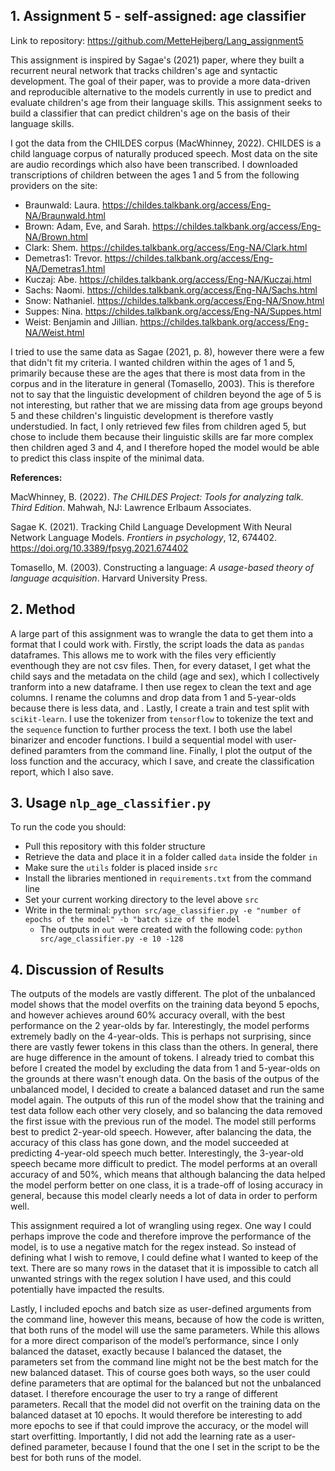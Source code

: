 ## 1. Assignment 5 - self-assigned: age classifier 
Link to repository: https://github.com/MetteHejberg/Lang_assignment5

This assignment is inspired by Sagae's (2021) paper, where they built a recurrent neural network that tracks children's age and syntactic development. The goal of their paper, was to provide a more data-driven and reproducible alternative to the models currently in use to predict and evaluate children's age from their language skills. This assignment seeks to build a classifier that can predict children's age on the basis of their language skills.

I got the data from the CHILDES corpus (MacWhinney, 2022). CHILDES is a child language corpus of naturally produced speech. Most data on the site are audio recordings which also have been transcribed. I downloaded transcriptions of children between the ages 1 and 5 from the following providers on the site:
- Braunwald: Laura. https://childes.talkbank.org/access/Eng-NA/Braunwald.html
- Brown: Adam, Eve, and Sarah. https://childes.talkbank.org/access/Eng-NA/Brown.html
- Clark: Shem. https://childes.talkbank.org/access/Eng-NA/Clark.html
- Demetras1: Trevor. https://childes.talkbank.org/access/Eng-NA/Demetras1.html
- Kuczaj: Abe. https://childes.talkbank.org/access/Eng-NA/Kuczaj.html
- Sachs: Naomi. https://childes.talkbank.org/access/Eng-NA/Sachs.html
- Snow: Nathaniel. https://childes.talkbank.org/access/Eng-NA/Snow.html
- Suppes: Nina. https://childes.talkbank.org/access/Eng-NA/Suppes.html
- Weist: Benjamin and Jillian. https://childes.talkbank.org/access/Eng-NA/Weist.html

I tried to use the same data as Sagae (2021, p. 8), however there were a few that didn't fit my criteria. I wanted children within the ages of 1 and 5, primarily because these are the ages that there is most data from in the corpus and in the literature in general (Tomasello, 2003). This is therefore not to say that the linguistic development of children beyond the age of 5 is not interesting, but rather that we are missing data from age groups beyond 5 and these children's linguistic development is therefore vastly understudied. In fact, I only retrieved few files from children aged 5, but chose to include them because their linguistic skills are far more complex then children aged 3 and 4, and I therefore hoped the model would be able to predict this class inspite of the minimal data.

__References:__

MacWhinney, B. (2022). *The CHILDES Project: Tools for analyzing talk. Third Edition*. Mahwah, NJ: Lawrence Erlbaum Associates.

Sagae K. (2021). Tracking Child Language Development With Neural Network Language Models. *Frontiers in psychology*, 12, 674402. https://doi.org/10.3389/fpsyg.2021.674402

Tomasello, M. (2003). Constructing a language: *A usage-based theory of language acquisition*. Harvard University Press. 

## 2. Method
A large part of this assignment was to wrangle the data to get them into a format that I could work with. Firstly, the script loads the data as ```pandas``` dataframes. This allows me to work with the files very efficiently eventhough they are not csv files. Then, for every dataset, I get what the child says and the metadata on the child (age and sex), which I collectively tranform into a new dataframe. I then use regex to clean the text and age columns. I rename the columns and drop data from 1 and 5-year-olds because there is less data, and . Lastly, I create a train and test split with ```scikit-learn```. I use the tokenizer from ```tensorflow``` to tokenize the text and the ```sequence``` function to further process the text. I both use the label binarizer and encoder functions. I build a sequential model with user-defined paramters from the command line. Finally, I plot the output of the loss function and the accuracy, which I save, and create the classification report, which I also save.

## 3. Usage ```nlp_age_classifier.py```
To run the code you should:
- Pull this repository with this folder structure
- Retrieve the data and place it in a folder called ```data``` inside the folder ```in```
- Make sure the ```utils``` folder is placed inside ```src```
- Install the libraries mentioned in ```requirements.txt``` from the command line
- Set your current working directory to the level above ```src```
- Write in the terminal: ```python src/age_classifier.py -e "number of epochs of the model" -b "batch size of the model```
  - The outputs in ```out``` were created with the following code: ```python src/age_classifier.py -e 10 -128```

## 4. Discussion of Results 
The outputs of the models are vastly different. The plot of the unbalanced model shows that the model overfits on the training data beyond 5 epochs, and however achieves around 60% accuracy overall, with the best performance on the 2 year-olds by far. Interestingly, the model performs extremely badly on the 4-year-olds. This is perhaps not surprising, since there are vastly fewer tokens in this class than the others. In general, there are huge difference in the amount of tokens. I already tried to combat this before I created the model by excluding the data from 1 and 5-year-olds on the grounds at there wasn't enough data. On the basis of the outpus of the unbalanced model, I decided to create a balanced dataset and run the same model again. The outputs of this run of the model show that the training and test data follow each other very closely, and so balancing the data removed the first issue with the previous run of the model. The model still performs best to predict 2-year-old speech. However, after balancing the data, the accuracy of this class has gone down, and the model succeeded at predicting 4-year-old speech much better. Interestingly, the 3-year-old speech became more difficult to predict. The model performs at an overall accuracy of and 50%, which means that although balancing the data helped the model perform better on one class, it is a trade-off of losing accuracy in general, because this model clearly needs a lot of data in order to perform well. 

This assignment required a lot of wrangling using regex. One way I could perhaps improve the code and therefore improve the performance of the model, is to use a negative match for the regex instead. So instead of defining what I wish to remove, I could define what I wanted to keep of the text. There are so many rows in the dataset that it is impossible to catch all unwanted strings with the regex solution I have used, and this could potentially have impacted the results.

Lastly, I included epochs and batch size as user-defined arguments from the command line, however this means, because of how the code is written, that both runs of the model will use the same parameters. While this allows for a more direct comparison of the model’s performance, since I only balanced the dataset, exactly because I balanced the dataset, the parameters set from the command line might not be the best match for the new balanced dataset. This of course goes both ways, so the user could define parameters that are optimal for the balanced but not the unbalanced dataset. I therefore encourage the user to try a range of different parameters. Recall that the model did not overfit on the training data on the balanced dataset at 10 epochs. It would therefore be interesting to add more epochs to see if that could improve the accuracy, or the model will start overfitting. Importantly, I did not add the learning rate as a user-defined parameter, because I found that the one I set in the script to be the best for both runs of the model.

